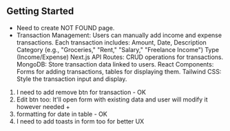 ## Getting Started

- Need to create NOT FOUND page.
- Transaction Management: Users can manually add income and expense transactions. Each transaction includes:
  Amount, Date, Description
  Category (e.g., "Groceries," "Rent," "Salary," "Freelance Income")
  Type (Income/Expense)
  Next.js API Routes: CRUD operations for transactions.
  MongoDB: Store transaction data linked to users.
  React Components: Forms for adding transactions, tables for displaying them.
  Tailwind CSS: Style the transaction input and display.

1. I need to add remove btn for transaction - OK
2. Edit btn too: It'll open form with existing data and user will modify it however needed +
3. formatting for date in table - OK
4. I need to add toasts in form too for better UX
